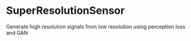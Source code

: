 # SuperResolutionSensor
Generate high resolution signals from low resolution using perception loss and GAN
